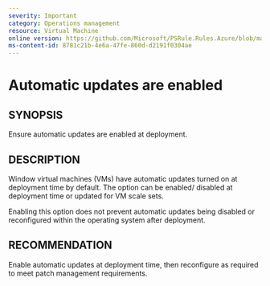 ```yaml
---
severity: Important
category: Operations management
resource: Virtual Machine
online version: https://github.com/Microsoft/PSRule.Rules.Azure/blob/main/docs/rules/en/Azure.VM.Updates.md
ms-content-id: 8781c21b-4e6a-47fe-860d-d2191f0304ae
---
```


# Automatic updates are enabled

## SYNOPSIS

Ensure automatic updates are enabled at deployment.

## DESCRIPTION

Window virtual machines (VMs) have automatic updates turned on at deployment time by default.
The option can be enabled/ disabled at deployment time or updated for VM scale sets.

Enabling this option does not prevent automatic updates being disabled or reconfigured within the operating system after deployment.

## RECOMMENDATION

Enable automatic updates at deployment time, then reconfigure as required to meet patch management requirements.
